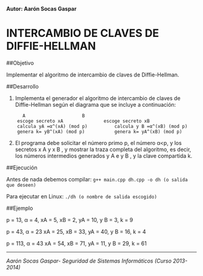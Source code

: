 **Autor: Aarón Socas Gaspar**

# INTERCAMBIO DE CLAVES DE DIFFIE-HELLMAN

##Objetivo

Implementar el algoritmo de intercambio de claves de Diffie-Hellman.

##Desarrollo

1. Implementa el generador el algoritmo de intercambio de claves de Diffie-Hellman según el diagrama que se incluye a continuación:

```
	  A						B
    escoge secreto xA				escoge secreto xB
    calcula yA =α^(xA) (mod p)			calcula y B =α^(xB) (mod p)
    genera k= yB^(xA) (mod p)			genera k= yA^(xB) (mod p)
```

2. El programa debe solicitar el número primo p, el número α<p, y los secretos x A y x B , y mostrar la traza completa del algoritmo, es decir, los números intermedios generados y A e y B , y la clave compartida k.

##Ejecución

Antes de nada debemos compilar:
`
    g++ main.cpp dh.cpp -o dh (o salida que deseen)
`

Para ejecutar en Linux:
`
    ./dh (o nombre de salida escogido)
`

##Ejemplo

p = 13, α = 4, xA = 5, xB = 2, yA = 10, y B = 3, k = 9

p = 43, α = 23 xA = 25, xB = 33, yA = 40, y B = 16, k = 4

p = 113, α = 43 xA = 54, xB = 71, yA = 11, y B = 29, k = 61

--------------------------------------------------------------------------
*Aarón Socas Gaspar- Seguridad de Sistemas Informáticos (Curso 2013-2014)*